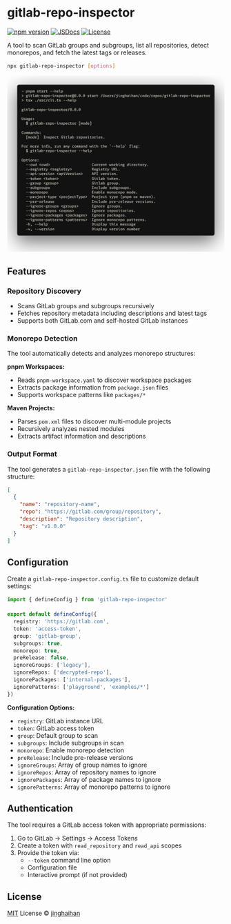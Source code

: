 # gitlab-repo-inspector

[![npm version][npm-version-src]][npm-version-href]
[![JSDocs][jsdocs-src]][jsdocs-href]
[![License][license-src]][license-href]

A tool to scan GitLab groups and subgroups, list all repositories, detect monorepos, and fetch the latest tags or releases.

```bash
npx gitlab-repo-inspector [options]
```

<p align='center'>
<img src='./assets/help.png' />
</p>

## Features

### Repository Discovery
- Scans GitLab groups and subgroups recursively
- Fetches repository metadata including descriptions and latest tags
- Supports both GitLab.com and self-hosted GitLab instances

### Monorepo Detection
The tool automatically detects and analyzes monorepo structures:

**pnpm Workspaces:**
- Reads `pnpm-workspace.yaml` to discover workspace packages
- Extracts package information from `package.json` files
- Supports workspace patterns like `packages/*`

**Maven Projects:**
- Parses `pom.xml` files to discover multi-module projects
- Recursively analyzes nested modules
- Extracts artifact information and descriptions

### Output Format
The tool generates a `gitlab-repo-inspector.json` file with the following structure:

```json
[
  {
    "name": "repository-name",
    "repo": "https://gitlab.com/group/repository",
    "description": "Repository description",
    "tag": "v1.0.0"
  }
]
```

## Configuration

Create a `gitlab-repo-inspector.config.ts` file to customize default settings:

```ts
import { defineConfig } from 'gitlab-repo-inspector'

export default defineConfig({
  registry: 'https://gitlab.com',
  token: 'access-token',
  group: 'gitlab-group',
  subgroups: true,
  monorepo: true,
  preRelease: false,
  ignoreGroups: ['legacy'],
  ignoreRepos: ['decrypted-repo'],
  ignorePackages: ['internal-packages'],
  ignorePatterns: ['playground', 'examples/*']
})
```

**Configuration Options:**
- `registry`: GitLab instance URL
- `token`: GitLab access token
- `group`: Default group to scan
- `subgroups`: Include subgroups in scan
- `monorepo`: Enable monorepo detection
- `preRelease`: Include pre-release versions
- `ignoreGroups`: Array of group names to ignore
- `ignoreRepos`: Array of repository names to ignore
- `ignorePackages`: Array of package names to ignore
- `ignorePatterns`: Array of monorepo patterns to ignore

## Authentication

The tool requires a GitLab access token with appropriate permissions:

1. Go to GitLab → Settings → Access Tokens
2. Create a token with `read_repository` and `read_api` scopes
3. Provide the token via:
   - `--token` command line option
   - Configuration file
   - Interactive prompt (if not provided)

## License

[MIT](./LICENSE) License © [jinghaihan](https://github.com/jinghaihan)

<!-- Badges -->

[npm-version-src]: https://img.shields.io/npm/v/gitlab-repo-inspector?style=flat&colorA=080f12&colorB=1fa669
[npm-version-href]: https://npmjs.com/package/gitlab-repo-inspector
[npm-downloads-src]: https://img.shields.io/npm/dm/gitlab-repo-inspector?style=flat&colorA=080f12&colorB=1fa669
[npm-downloads-href]: https://npmjs.com/package/gitlab-repo-inspector
[bundle-src]: https://img.shields.io/bundlephobia/minzip/gitlab-repo-inspector?style=flat&colorA=080f12&colorB=1fa669&label=minzip
[bundle-href]: https://bundlephobia.com/result?p=gitlab-repo-inspector
[license-src]: https://img.shields.io/badge/license-MIT-blue.svg?style=flat&colorA=080f12&colorB=1fa669
[license-href]: https://github.com/jinghaihan/gitlab-repo-inspector/LICENSE
[jsdocs-src]: https://img.shields.io/badge/jsdocs-reference-080f12?style=flat&colorA=080f12&colorB=1fa669
[jsdocs-href]: https://www.jsdocs.io/package/gitlab-repo-inspector
